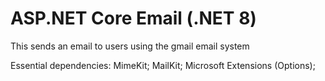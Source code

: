 # ASP.NET Core Email (.NET 8)

This sends an email to users using the gmail email system

Essential dependencies:
MimeKit; MailKit; Microsoft Extensions (Options);
